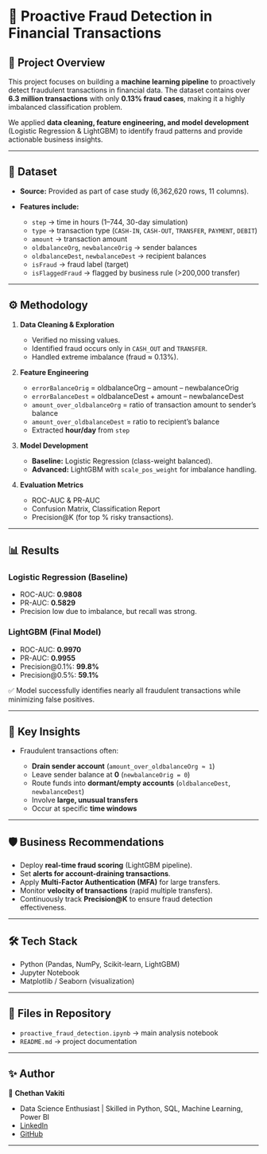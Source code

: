 # 🚀 Proactive Fraud Detection in Financial Transactions

## 📌 Project Overview

This project focuses on building a **machine learning pipeline** to proactively detect fraudulent transactions in financial data. The dataset contains over **6.3 million transactions** with only **0.13% fraud cases**, making it a highly imbalanced classification problem.

We applied **data cleaning, feature engineering, and model development** (Logistic Regression & LightGBM) to identify fraud patterns and provide actionable business insights.

---

## 📂 Dataset

* **Source:** Provided as part of case study (6,362,620 rows, 11 columns).
* **Features include:**

  * `step` → time in hours (1–744, 30-day simulation)
  * `type` → transaction type (`CASH-IN`, `CASH-OUT`, `TRANSFER`, `PAYMENT`, `DEBIT`)
  * `amount` → transaction amount
  * `oldbalanceOrg`, `newbalanceOrig` → sender balances
  * `oldbalanceDest`, `newbalanceDest` → recipient balances
  * `isFraud` → fraud label (target)
  * `isFlaggedFraud` → flagged by business rule (>200,000 transfer)

---

## ⚙️ Methodology

1. **Data Cleaning & Exploration**

   * Verified no missing values.
   * Identified fraud occurs only in `CASH_OUT` and `TRANSFER`.
   * Handled extreme imbalance (fraud ≈ 0.13%).

2. **Feature Engineering**

   * `errorBalanceOrig` = oldbalanceOrg – amount – newbalanceOrig
   * `errorBalanceDest` = oldbalanceDest + amount – newbalanceDest
   * `amount_over_oldbalanceOrg` = ratio of transaction amount to sender’s balance
   * `amount_over_oldbalanceDest` = ratio to recipient’s balance
   * Extracted **hour/day** from `step`

3. **Model Development**

   * **Baseline:** Logistic Regression (class-weight balanced).
   * **Advanced:** LightGBM with `scale_pos_weight` for imbalance handling.

4. **Evaluation Metrics**

   * ROC-AUC & PR-AUC
   * Confusion Matrix, Classification Report
   * Precision\@K (for top % risky transactions).

---

## 📊 Results

### Logistic Regression (Baseline)

* ROC-AUC: **0.9808**
* PR-AUC: **0.5829**
* Precision low due to imbalance, but recall was strong.

### LightGBM (Final Model)

* ROC-AUC: **0.9970**
* PR-AUC: **0.9955**
* Precision\@0.1%: **99.8%**
* Precision\@0.5%: **59.1%**

✅ Model successfully identifies nearly all fraudulent transactions while minimizing false positives.

---

## 🔑 Key Insights

* Fraudulent transactions often:

  * **Drain sender account** (`amount_over_oldbalanceOrg ≈ 1`)
  * Leave sender balance at **0** (`newbalanceOrig = 0`)
  * Route funds into **dormant/empty accounts** (`oldbalanceDest`, `newbalanceDest`)
  * Involve **large, unusual transfers**
  * Occur at specific **time windows**

---

## 🛡️ Business Recommendations

* Deploy **real-time fraud scoring** (LightGBM pipeline).
* Set **alerts for account-draining transactions**.
* Apply **Multi-Factor Authentication (MFA)** for large transfers.
* Monitor **velocity of transactions** (rapid multiple transfers).
* Continuously track **Precision\@K** to ensure fraud detection effectiveness.

---

## 🛠️ Tech Stack

* Python (Pandas, NumPy, Scikit-learn, LightGBM)
* Jupyter Notebook
* Matplotlib / Seaborn (visualization)

---

## 📌 Files in Repository

* `proactive_fraud_detection.ipynb` → main analysis notebook
* `README.md` → project documentation

---

## ✨ Author

👤 **Chethan Vakiti**

* Data Science Enthusiast | Skilled in Python, SQL, Machine Learning, Power BI
* [LinkedIn]([https://www.linkedin.com/in/chethan-vakiti/])
* [GitHub]([https://github.com/Chethan536])

---

